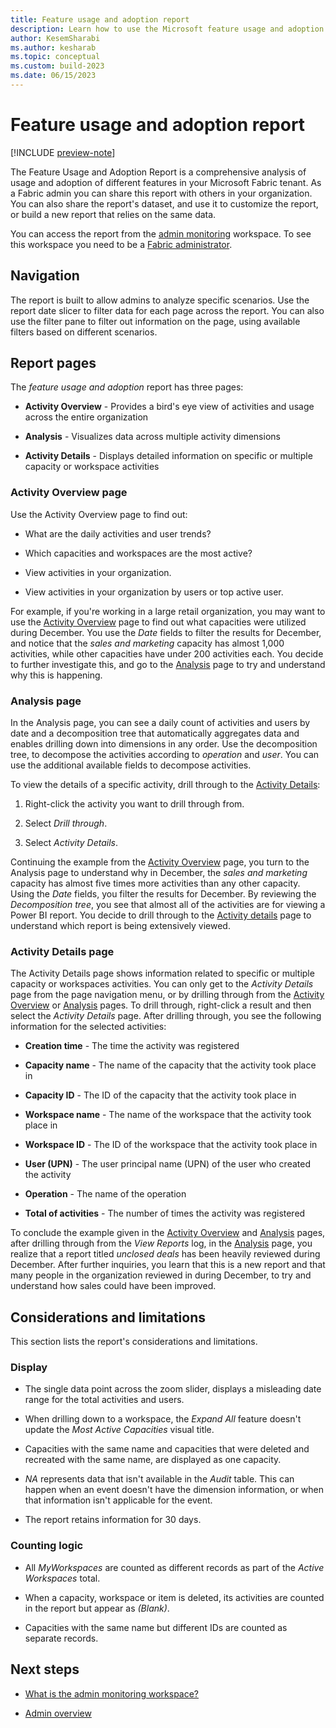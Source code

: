 ```yaml
---
title: Feature usage and adoption report
description: Learn how to use the Microsoft feature usage and adoption report.
author: KesemSharabi
ms.author: kesharab
ms.topic: conceptual
ms.custom: build-2023
ms.date: 06/15/2023
---
```


# Feature usage and adoption report

[!INCLUDE [preview-note](../includes/preview-note.md)]

The Feature Usage and Adoption Report is a comprehensive analysis of usage and adoption of different features in your Microsoft Fabric tenant. As a Fabric admin you can share this report with others in your organization. You can also share the report's dataset, and use it to customize the report, or build a new report that relies on the same data.

You can access the report from the [admin monitoring](monitoring-workspace.md) workspace. To see this workspace you need to be a [Fabric administrator](microsoft-fabric-admin.md#power-platform-and-fabric-admin-roles).

## Navigation

The report is built to allow admins to analyze specific scenarios. Use the report date slicer to filter data for each page across the report. You can also use the filter pane to filter out information on the page, using available filters based on different scenarios.

## Report pages

The *feature usage and adoption* report has three pages:

* **Activity Overview** - Provides a bird's eye view of activities and usage across the entire organization

* **Analysis** - Visualizes data across multiple activity dimensions

* **Activity Details** - Displays detailed information on specific or multiple capacity or workspace activities

### Activity Overview page

Use the Activity Overview page to find out:

* What are the daily activities and user trends?

* Which capacities and workspaces are the most active?

* View activities in your organization.

* View activities in your organization by users or top active user.

For example, if you're working in a large retail organization, you may want to use the [Activity Overview](#activity-overview-page) page to find out what capacities were utilized during December. You use the *Date* fields to filter the results for December, and notice that the *sales and marketing* capacity has almost 1,000 activities, while other capacities have under 200 activities each. You decide to further investigate this, and go to the [Analysis](#analysis-page) page to try and understand why this is happening.

### Analysis page

In the Analysis page, you can see a daily count of activities and users by date and a decomposition tree that automatically aggregates data and enables drilling down into dimensions in any order. Use the decomposition tree, to decompose the activities according to *operation* and *user*. You can use the additional available fields to decompose activities.

To view the details of a specific activity, drill through to the [Activity Details](#activity-details-page):

1. Right-click the activity you want to drill through from.

2. Select *Drill through*.

3. Select *Activity Details*.

Continuing the example from the [Activity Overview](#activity-overview-page) page, you turn to the Analysis page to understand why in December, the *sales and marketing* capacity has almost five times more activities than any other capacity. Using the *Date* fields, you filter the results for December. By reviewing the *Decomposition tree*, you see that almost all of the activities are for viewing a Power BI report. You decide to drill through to the [Activity details](#activity-details-page) page to understand which report is being extensively viewed.

### Activity Details page

The Activity Details page shows information related to specific or multiple capacity or workspaces activities. You can only get to the *Activity Details* page from the page navigation menu, or by drilling through from the [Activity Overview](#activity-overview-page) or [Analysis](#analysis-page) pages. To drill through, right-click a result and then select the *Activity Details* page. After drilling through, you see the following information for the selected activities:

* **Creation time** - The time the activity was registered

* **Capacity name** - The name of the capacity that the activity took place in

* **Capacity ID** - The ID of the capacity that the activity took place in

* **Workspace name** - The name of the workspace that the activity took place in

* **Workspace ID** - The ID of the workspace that the activity took place in

* **User (UPN)** - The user principal name (UPN) of the user who created the activity

* **Operation** - The name of the operation

* **Total of activities** - The number of times the activity was registered

To conclude the example given in the [Activity Overview](#activity-overview-page) and [Analysis](#analysis-page) pages, after drilling through from the *View Reports* log, in the [Analysis](#analysis-page) page, you realize that a report titled *unclosed deals* has been heavily reviewed during December. After further inquiries, you learn that this is a new report and that many people in the organization reviewed in during December, to try and understand how sales could have been improved.

## Considerations and limitations

This section lists the report's considerations and limitations.

### Display

* The single data point across the zoom slider, displays a misleading date range for the total activities and users.

* When drilling down to a workspace, the *Expand All* feature doesn't update the *Most Active Capacities* visual title.

* Capacities with the same name and capacities that were deleted and recreated with the same name, are displayed as one capacity.

* *NA* represents data that isn't available in the *Audit* table. This can happen when an event doesn't have the dimension information, or when that information isn't applicable for the event.

* The report retains information for 30 days.

### Counting logic

* All *MyWorkspaces* are counted as different records as part of the *Active Workspaces* total.

* When a capacity, workspace or item is deleted, its activities are counted in the report but appear as *(Blank)*.

* Capacities with the same name but different IDs are counted as separate records.

## Next steps

* [What is the admin monitoring workspace?](monitoring-workspace.md)

* [Admin overview](microsoft-fabric-admin.md)
